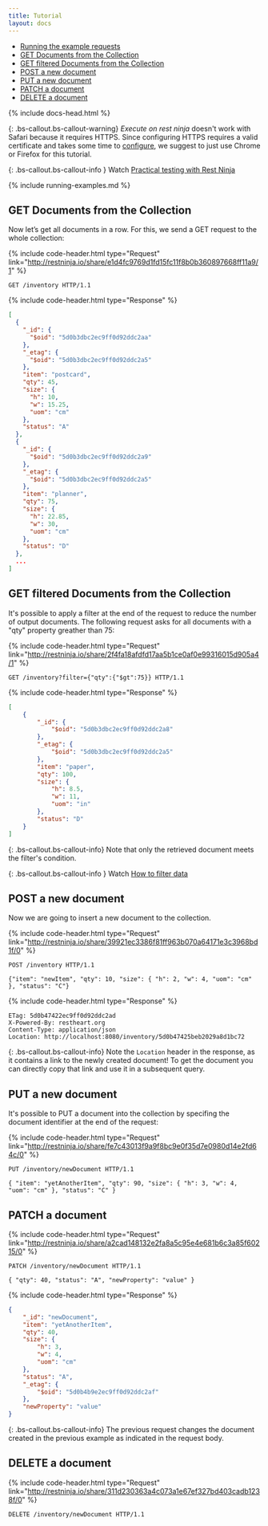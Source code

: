 ```yaml
---
title: Tutorial
layout: docs
---
```


<div markdown="1" class="d-none d-xl-block col-xl-2 order-last bd-toc">

-   [Running the example requests](#running-the-example-requests)
-   [GET Documents from the Collection](#get-documents-from-the-collection)
-   [GET filtered Documents from the Collection](#get-filtered-documents-from-the-collection)
-   [POST a new document](#post-a-new-document)
-   [PUT a new document](#put-a-new-document)
-   [PATCH a document](#patch-a-document)
-   [DELETE a document](#delete-a-document)

</div>
<div markdown="1" class="col-12 col-md-9 col-xl-8 py-md-3 bd-content pt-0">

{% include docs-head.html %}

{: .bs-callout.bs-callout-warning}
*Execute on rest ninja* doesn't work with Safari because it requires HTTPS. Since configuring HTTPS requires a valid certificate and takes some time to [configure](/docs/security/tls/), we suggest to just use Chrome or Firefox for this tutorial.

{: .bs-callout.bs-callout-info }
Watch [Practical testing with Rest Ninja](https://www.youtube.com/watch?v=9KroH-RvjS0&t=291s)

{% include running-examples.md %}

## GET Documents from the Collection

Now let’s get all documents in a row. For this, we send a GET request to the whole collection:

{% include code-header.html
    type="Request"
    link="http://restninja.io/share/e1d4fc9769d1fd15fc11f8b0b360897668ff11a9/1"
%}

```http
GET /inventory HTTP/1.1
```

{% include code-header.html
    type="Response"
%}

```json
[
  {
    "_id": {
      "$oid": "5d0b3dbc2ec9ff0d92ddc2aa"
    },
    "_etag": {
      "$oid": "5d0b3dbc2ec9ff0d92ddc2a5"
    },
    "item": "postcard",
    "qty": 45,
    "size": {
      "h": 10,
      "w": 15.25,
      "uom": "cm"
    },
    "status": "A"
  },
  {
    "_id": {
      "$oid": "5d0b3dbc2ec9ff0d92ddc2a9"
    },
    "_etag": {
      "$oid": "5d0b3dbc2ec9ff0d92ddc2a5"
    },
    "item": "planner",
    "qty": 75,
    "size": {
      "h": 22.85,
      "w": 30,
      "uom": "cm"
    },
    "status": "D"
  },
  ...
]
```

## GET filtered Documents from the Collection

It's possible to apply a filter at the end of the request to reduce the number of output documents.
The following request asks for all documents with a "qty" property greather than 75:

{% include code-header.html
    type="Request"
    link="http://restninja.io/share/2f4fa18afdfd17aa5b1ce0af0e99316015d905a4/1"
%}

```http
GET /inventory?filter={"qty":{"$gt":75}} HTTP/1.1
```

{% include code-header.html
    type="Response"
%}

```json
[
    {
        "_id": {
            "$oid": "5d0b3dbc2ec9ff0d92ddc2a8"
        },
        "_etag": {
            "$oid": "5d0b3dbc2ec9ff0d92ddc2a5"
        },
        "item": "paper",
        "qty": 100,
        "size": {
            "h": 8.5,
            "w": 11,
            "uom": "in"
        },
        "status": "D"
    }
]
```

{: .bs-callout.bs-callout-info}
Note that only the retrieved document meets the filter's condition.

{: .bs-callout.bs-callout-info }
Watch [How to filter data](https://www.youtube.com/watch?v=9KroH-RvjS0&t=610s)

## POST a new document

Now we are going to insert a new document to the collection.

{% include code-header.html
    type="Request"
    link="http://restninja.io/share/39921ec3386f81ff963b070a64171e3c3968bd1f/0"
%}

```http
POST /inventory HTTP/1.1

{"item": "newItem", "qty": 10, "size": { "h": 2, "w": 4, "uom": "cm" }, "status": "C"}
```

{% include code-header.html
    type="Response"
%}

```
ETag: 5d0b47422ec9ff0d92ddc2ad
X-Powered-By: restheart.org
Content-Type: application/json
Location: http://localhost:8080/inventory/5d0b47425beb2029a8d1bc72
```

{: .bs-callout.bs-callout-info}
Note the `Location` header in the response, as it contains a link to the newly created document! To get the document you can directly copy that link and use it in a subsequent query.

## PUT a new document

It's possible to PUT a document into the collection by specifing the document identifier at the end of the request:

{% include code-header.html
    type="Request"
    link="http://restninja.io/share/fe7c43013f9a9f8bc9e0f35d7e0980d14e2fd64c/0"
%}

```http
PUT /inventory/newDocument HTTP/1.1

{ "item": "yetAnotherItem", "qty": 90, "size": { "h": 3, "w": 4, "uom": "cm" }, "status": "C" }
```

## PATCH a document

{% include code-header.html
    type="Request"
    link="http://restninja.io/share/a2cad148132e2fa8a5c95e4e681b6c3a85f60215/0"
%}

```http
PATCH /inventory/newDocument HTTP/1.1

{ "qty": 40, "status": "A", "newProperty": "value" }
```

{% include code-header.html
    type="Response"
%}

```json
{
    "_id": "newDocument",
    "item": "yetAnotherItem",
    "qty": 40,
    "size": {
        "h": 3,
        "w": 4,
        "uom": "cm"
    },
    "status": "A",
    "_etag": {
        "$oid": "5d0b4b9e2ec9ff0d92ddc2af"
    },
    "newProperty": "value"
}
```

{: .bs-callout.bs-callout-info}
The previous request changes the document created in the previous example as indicated in the request body.

## DELETE a document

{% include code-header.html
    type="Request"
    link="http://restninja.io/share/311d230363a4c073a1e67ef327bd403cadb1238f/0"
%}

```http
DELETE /inventory/newDocument HTTP/1.1
```

</div>
